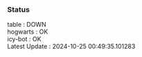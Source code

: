 ### Status


table : DOWN  
hogwarts : OK  
icy-bot : OK  
Latest Update : 2024-10-25 00:49:35.101283
